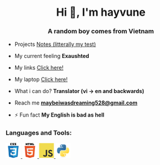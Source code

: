 <h1 align="center">Hi 👋, I'm hayvune</h1>
<h3 align="center">A random boy comes from Vietnam</h3>

- Projects [Notes (litterally my test)](notes.itshayvune.repl.co)

- My current feeling **Exaushted**

- My links [Click here!](https://linktr.ee/itshayvune)

- My laptop [Click here!](https://www.google.com/search?q=Laptop+HP+15s-fq2558TU&client=firefox-b-d&ei=-3spZK-bJMWR-AaVj5iACQ&ved=0ahUKEwjvhM-AoIv-AhXFCN4KHZUHBpAQ4dUDCA4&uact=5&oq=Laptop+HP+15s-fq2558TU&gs_lcp=Cgxnd3Mtd2l6LXNlcnAQAzIKCAAQRxDWBBCwAzIKCAAQRxDWBBCwAzIKCAAQRxDWBBCwAzIKCAAQRxDWBBCwAzIKCAAQRxDWBBCwAzIKCAAQRxDWBBCwAzIKCAAQRxDWBBCwAzIKCAAQRxDWBBCwA0oECEEYAFAAWABgiARoAXABeACAAQCIAQCSAQCYAQDIAQjAAQE)

- What i can do? **Translator (vi -> en and backwards)**

- Reach me **maybeiwasdreaming528@gmail.com**

- ⚡ Fun fact **My English is bad as hell**

<h3 align="left">Languages and Tools:</h3>
<p align="left"> <a href="https://www.w3schools.com/css/" target="_blank" rel="noreferrer"> <img src="https://raw.githubusercontent.com/devicons/devicon/master/icons/css3/css3-original-wordmark.svg" alt="css3" width="40" height="40"/> </a> <a href="https://www.w3.org/html/" target="_blank" rel="noreferrer"> <img src="https://raw.githubusercontent.com/devicons/devicon/master/icons/html5/html5-original-wordmark.svg" alt="html5" width="40" height="40"/> </a> <a href="https://developer.mozilla.org/en-US/docs/Web/JavaScript" target="_blank" rel="noreferrer"> <img src="https://raw.githubusercontent.com/devicons/devicon/master/icons/javascript/javascript-original.svg" alt="javascript" width="40" height="40"/> </a> <a href="https://www.python.org" target="_blank" rel="noreferrer"> <img src="https://raw.githubusercontent.com/devicons/devicon/master/icons/python/python-original.svg" alt="python" width="40" height="40"/> </a> </p>
